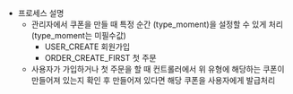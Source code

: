 - 프로세스 설명
    - 관리자에서 쿠폰을 만들 때 특정 순간 (type_moment)을 설정할 수 있게 처리 (type_moment는 미필수값)
        - USER_CREATE 회원가입
        - ORDER_CREATE_FIRST 첫 주문
    - 사용자가 가입하거나 첫 주문을 할 때 컨트롤러에서 위 유형에 해당하는 쿠폰이 만들어져 있는지 확인 후 만들어져 있다면 해당 쿠폰을 사용자에게 발급처리
